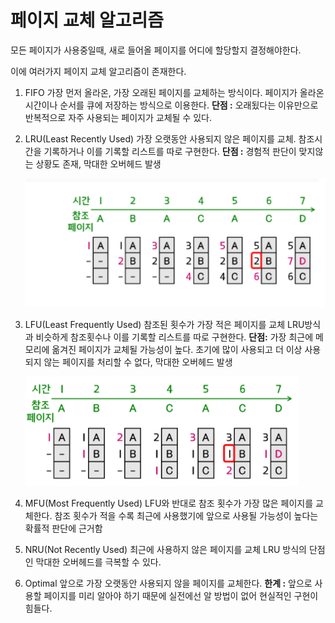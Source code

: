 # 페이지 교체 알고리즘

모든 페이지가 사용중일때, 새로 들어올 페이지를 어디에 할당할지 결정해야한다.

이에 여러가지 페이지 교체 알고리즘이 존재한다.

1.  FIFO
    가장 먼저 올라온, 가장 오래된 페이지를 교체하는 방식이다.
    페이지가 올라온 시간이나 순서를 큐에 저장하는 방식으로 이용한다.
    **단점 :** 오래됬다는 이유만으로 반복적으로 자주 사용되는 페이지가 교체될 수 있다.

2.  LRU(Least Recently Used)
    가장 오랫동안 사용되지 않은 페이지를 교체.
    참조시간을 기록하거나 이를 기록할 리스트를 따로 구현한다.
    **단점 :** 경험적 판단이 맞지않는 상황도 존재, 막대한 오버헤드 발생

    ![image](./image/PageR_1.png)

3.  LFU(Least Frequently Used)
    참조된 횟수가 가장 적은 페이지를 교체
    LRU방식과 비슷하게 참조횟수나 이를 기록할 리스트를 따로 구현한다.
    **단점:** 가장 최근에 메모리에 옮겨진 페이지가 교체될 가능성이 높다.
    초기에 많이 사용되고 더 이상 사용되지 않는 페이지를 처리할 수 없다, 막대한 오버헤드 발생

    ![image](./image/PageR_2.png)

4.  MFU(Most Frequently Used)
    LFU와 반대로 참조 횟수가 가장 많은 페이지를 교체한다.
    참조 횟수가 적을 수록 최근에 사용했기에 앞으로 사용될 가능성이 높다는 확률적 판단에 근거함

5.  NRU(Not Recently Used)
    최근에 사용하지 않은 페이지를 교체
    LRU 방식의 단점인 막대한 오버헤드를 극복할 수 있다.

6.  Optimal
    앞으로 가장 오랫동안 사용되지 않을 페이지를 교체한다.
    **한계 :** 앞으로 사용할 페이지를 미리 알아야 하기 때문에 실전에선 알 방법이 없어 현실적인 구현이 힘들다.
